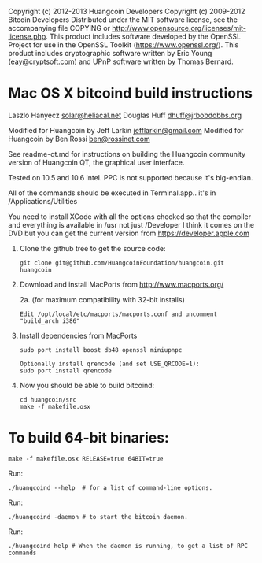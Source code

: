 Copyright (c) 2012-2013 Huangcoin Developers
Copyright (c) 2009-2012 Bitcoin Developers
Distributed under the MIT software license, see the accompanying file
COPYING or http://www.opensource.org/licenses/mit-license.php.  This
product includes software developed by the OpenSSL Project for use in the
OpenSSL Toolkit (https://www.openssl.org/).  This product includes cryptographic
software written by Eric Young (eay@cryptsoft.com) and UPnP software written by
Thomas Bernard.


Mac OS X bitcoind build instructions
====================================
Laszlo Hanyecz <solar@heliacal.net>
Douglas Huff <dhuff@jrbobdobbs.org>

Modified for Huangcoin by Jeff Larkin <jefflarkin@gmail.com>
Modified for Huangcoin by Ben Rossi <ben@rossinet.com>


See readme-qt.md for instructions on building the Huangcoin community version of Huangcoin QT, the
graphical user interface.

Tested on 10.5 and 10.6 intel.  PPC is not supported because it's big-endian.

All of the commands should be executed in Terminal.app.. it's in
/Applications/Utilities

You need to install XCode with all the options checked so that the compiler and
everything is available in /usr not just /Developer I think it comes on the DVD
but you can get the current version from https://developer.apple.com


1.  Clone the github tree to get the source code:

		git clone git@github.com/HuangcoinFoundation/huangcoin.git huangcoin

2.  Download and install MacPorts from http://www.macports.org/

	2a. (for maximum compatibility with 32-bit installs)
	
		Edit /opt/local/etc/macports/macports.conf and uncomment "build_arch i386"

3.  Install dependencies from MacPorts

		sudo port install boost db48 openssl miniupnpc

		Optionally install qrencode (and set USE_QRCODE=1):
		sudo port install qrencode

4.  Now you should be able to build bitcoind:

		cd huangcoin/src
		make -f makefile.osx


To build 64-bit binaries:
=========================

	make -f makefile.osx RELEASE=true 64BIT=true

Run:

	./huangcoind --help  # for a list of command-line options.
Run:

	./huangcoind -daemon # to start the bitcoin daemon.
Run:

	./huangcoind help # When the daemon is running, to get a list of RPC commands